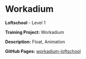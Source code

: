 # Workadium

**Loftschool** - Level 1

**Training Project:** Workadium

**Description:** Float, Animation

**GitHub Pages:** [workadium-loftschool]()
